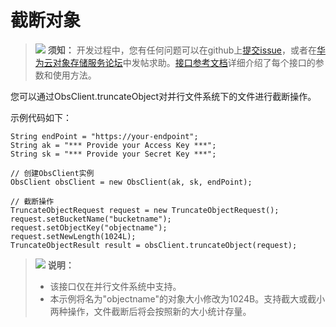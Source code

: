 # 截断对象<a name="obs_21_0505"></a>

>![](public_sys-resources/icon-notice.gif) **须知：** 
>开发过程中，您有任何问题可以在github上[提交issue](https://github.com/huaweicloud/huaweicloud-sdk-java-obs/issues)，或者在[华为云对象存储服务论坛](https://bbs.huaweicloud.com/forum/forum-620-1.html)中发帖求助。[接口参考文档](https://obssdk.obs.cn-north-1.myhuaweicloud.com/apidoc/cn/java/index.html)详细介绍了每个接口的参数和使用方法。

您可以通过ObsClient.truncateObject对并行文件系统下的文件进行截断操作。

示例代码如下：

```
String endPoint = "https://your-endpoint";
String ak = "*** Provide your Access Key ***";
String sk = "*** Provide your Secret Key ***";

// 创建ObsClient实例
ObsClient obsClient = new ObsClient(ak, sk, endPoint);

// 截断操作
TruncateObjectRequest request = new TruncateObjectRequest();
request.setBucketName("bucketname");
request.setObjectKey("objectname");
request.setNewLength(1024L);
TruncateObjectResult result = obsClient.truncateObject(request);
```

>![](public_sys-resources/icon-note.gif) **说明：** 
>-   该接口仅在并行文件系统中支持。
>-   本示例将名为"objectname"的对象大小修改为1024B。支持截大或截小两种操作，文件截断后将会按照新的大小统计存量。

